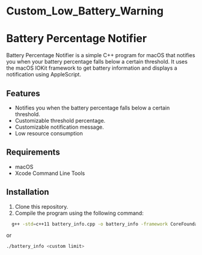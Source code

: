 # Custom_Low_Battery_Warning
# Battery Percentage Notifier

Battery Percentage Notifier is a simple C++ program for macOS that notifies you when your battery percentage falls below a certain threshold. It uses the macOS IOKit framework to get battery information and displays a notification using AppleScript.

## Features

- Notifies you when the battery percentage falls below a certain threshold.
- Customizable threshold percentage.
- Customizable notification message.
- Low resource consumption

## Requirements

- macOS
- Xcode Command Line Tools

## Installation

1. Clone this repository.
2. Compile the program using the following command:

 ```bash
   g++ -std=c++11 battery_info.cpp -o battery_info -framework CoreFoundation -framework IOKit
```
or
```bash
./battery_info <custom limit>
 ````
